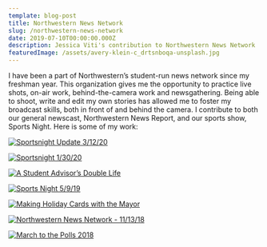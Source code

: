 ```yaml
---
template: blog-post
title: Northwestern News Network
slug: /northwestern-news-network
date: 2019-07-10T00:00:00.000Z
description: Jessica Viti's contribution to Northwestern News Network
featuredImage: /assets/avery-klein-c_drtsnboqa-unsplash.jpg
---
```

I have been a part of Northwestern’s student-run news network since my freshman year. This organization gives me the opportunity to practice live shots, on-air work, behind-the-camera work and newsgathering. Being able to shoot, write and edit my own stories has allowed me to foster my broadcast skills, both in front of and behind the camera. I contribute to both our general newscast, Northwestern News Report, and our sports show, Sports Night. Here is some of my work:

[![Sportsnight Update 3/12/20](/assets/SN-update-3-12-20.png "Here, I give an update from Welsh-Ryan Arena on the NCAA tournaments amidst the COVID-19 outbreak. Update: eventually, the NCAA canceled the tournaments along with the entire season of spring sports.")](https://youtu.be/BJzmMzGxgYI 'Sportsnight Update 3/12/20')

[![Sportsnight 1/30/20](/assets/SN-1-30-20.png "Anchoring Sports Night’s January 30, 2020 show in which we pay homage to Kobe Bryant alongside the rest of the sports world.")](https://youtu.be/hHEEXuBq754 'Sportsnight 1/30/20')

[![A Student Advisor’s Double Life](/assets/SA-double-life.png "Package that appeared in Sports Night’s January 23rd show.")](https://youtu.be/le9YY9h1pZk 'A Student Advisor’s Double Life')

[![Sports Night 5/9/19](/assets/SN-5-9-19.png "My first time anchoring for Sports Night. What I like about our sports broadcast is that it doesn’t take itself too seriously.")](https://youtu.be/qHUow_T9d8s 'Sports Night 5/9/19')

[![Making Holiday Cards with the Mayor](/assets/cards-with-mayor.png "Making Holiday Cards with the Mayor")](https://youtu.be/le9YY9h1pZk 'Making Holiday Cards with the Mayor')

[![Northwestern News Network - 11/13/18](/assets/nnn-11-13-18.png "(0:57-1:53) -  This is NNN’s first ever attempt at a live shot. I was lucky to get the chance to try it out. We experienced some difficulties setting up the equipment, and I was told to use a script unlike what most reporters do in the field. Despite the cold weather and technical difficulties, I appreciated the studio providing students with another opportunity to practice an important reporting technique.")](https://youtu.be/1dElJyATdSk 'Northwestern News Network - 11/13/18')

[![March to the Polls 2018](/assets/march-to-polls-18.png "This is one of the first videos I ever edited. It was really fun to cover this event because it was a huge story at the time, but I’ve learned a lot since this experience.")](https://youtu.be/2bOJU8gSRaw 'March to the Polls 2018')
